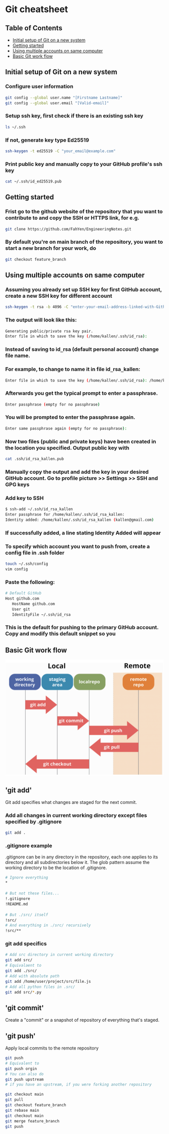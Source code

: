 # Git cheatsheet

## Table of Contents

 - [Initial setup of Git on a new system](#initial-setup-of-git-on-a-new-system)
 - [Getting started](#getting-started)
 - [Using multiple accounts on same computer](#using-multiple-accounts-on-same-computer)
 - [Basic Git work flow](#basic-git-work-flow)

## Initial setup of Git on a new system
### Configure user information

```bash
git config --global user.name "[Firstname Lastname]"
git config --global user.email "[Valid-email]"
```

### Setup ssh key, first check if there is an existing ssh key
```bash
ls ~/.ssh
```
### If not, generate key type Ed25519
```bash
ssh-keygen -t ed25519 -C "your_email@example.com"
```
### Print public key and manually copy to your GitHub profile's ssh key
```bash
cat ~/.ssh/id_ed25519.pub
```



## Getting started
### Frist go to the github website of the repository that you want to contribute to and copy the SSH or HTTPS link, for e.g.
```bash
git clone https://github.com/FahYen/EngineeringNotes.git
```
### By default you're on main branch of the repository, you want to start a new branch for your work, do
```bash
git checkout feature_branch
```




## Using multiple accounts on same computer
### Assuming you already set up SSH key for first GitHub account, create a new SSH key for different account
```bash
ssh-keygen -t rsa -b 4096 -C "enter-your-email-address-linked-with-Github-account-here"
```
### The output will look like this:
```bash
Generating public/private rsa key pair.
Enter file in which to save the key (/home/kallen/.ssh/id_rsa):
```
### Instead of saving to id`_`rsa (default personal account) change file name.
### For example, to change to name it in file id`_`rsa`_`kallen:
```bash
Enter file in which to save the key (/home/kallen/.ssh/id_rsa): /home/kallen/.ssh/id_rsa_kallen
```
### Afterwards you get the typical prompt to enter a passphrase.
```bash
Enter passphrase (empty for no passphrase)
```
### You will be prompted to enter the passphrase again.
```bash
Enter same passphrase again (empty for no passphrase):
```
### Now two files (public and private keys) have been created in the location you specified. Output public key with
```bash
cat .ssh/id_rsa_kallen.pub
```
### Manually copy the output and add the key in your desired GitHub account. Go to profile picture >> Settings >> SSH and GPG keys
### Add key to SSH
```bash
$ ssh-add ~/.ssh/id_rsa_kallen
Enter passphrase for /home/kallen/.ssh/id_rsa_kallen:
Identity added: /home/kallen/.ssh/id_rsa_kallen (kallen@gmail.com)
```
### If successfully added, a line stating Identity Added will appear
### To specify which account you want to push from, create a config file in .ssh folder
```bash
touch ~/.ssh/config
vim config
```
### Paste the following:
```bash
# Default GitHub
Host github.com
   HostName github.com
   User git
   IdentityFile ~/.ssh/id_rsa
```
### This is the default for pushing to the primary GitHub account. Copy and modify this default snippet so you 

## Basic Git work flow

![Basic rebase workflow](Illustrations/rebase.png "Basic rebase workflow")
## 'git add'
Git add specifies what changes are staged for the next commit.
### Add all changes in current working directory except files specified by .gitignore
```bash
git add .
```
### .gitignore example
.gitignore can be in any directory in the repository, each one applies to its directory and all subdirectories below it. The glob pattern assume the working directory to be the location of .gitignore.
```bash
# Ignore everything
*

# But not these files...
!.gitignore
!README.md

# But ./src/ itself
!src/
# And everything in ./src/ recursively
!src/**
```
### git add specifics
```bash
# Add src directory in current working directory
git add src/
# Equivalaent to
git add ./src/
# Add with absolute path
git add /home/user/project/src/file.js
# Add all python files in .src/
git add src/*.py
```
## 'git commit'
Create a "commit" or a snapshot of repository of everything that's staged.
## 'git push'
Apply local commits to the remote repository
```bash
git push
# Equivalent to
git push orgin
# You can also do
git push upstream
# if you have an upstream, if you were forking another repository
```
```bash
git checkout main
git pull
git checkout feature_branch
git rebase main
git checkout main
git merge feature_branch
git push
```
